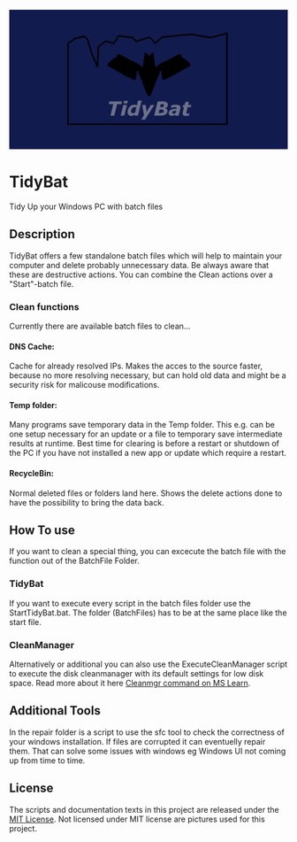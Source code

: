 ![alt text](https://raw.githubusercontent.com/Game-Generator/TidyBat/main/RepoImage.png)
# TidyBat
Tidy Up your Windows PC with batch files

## Description
TidyBat offers a few standalone batch files which will help to maintain your computer and delete probably unnecessary data.
Be always aware that these are destructive actions. You can combine the Clean actions over a "Start"-batch file.

### Clean functions
Currently there are available batch files to clean...

#### DNS Cache:
Cache for already resolved IPs. Makes the acces to the source faster, because no more resolving necessary, but can hold old data and might be a security risk for malicouse modifications.

#### Temp folder:
Many programs save temporary data in the Temp folder. This e.g. can be one setup necessary for an update or a file to temporary save intermediate results at runtime. 
Best time for clearing is before a restart or shutdown of the PC if you have not installed a new app or update which require a restart.

#### RecycleBin:
Normal deleted files or folders land here. Shows the delete actions done to have the possibility to bring the data back.

## How To use
If you want to clean a special thing, you can excecute the batch file with the function out of the BatchFile Folder.

### TidyBat
If you want to execute every script in the batch files folder use the StartTidyBat.bat. The folder (BatchFiles) has to be at the same place like the start file.

### CleanManager
Alternatively or additional you can also use the ExecuteCleanManager script to execute the disk cleanmanager with its default settings for low disk space.
Read more about it here [Cleanmgr command on MS Learn](https://learn.microsoft.com/en-us/windows-server/administration/windows-commands/cleanmgr).

## Additional Tools
In the repair folder is a script to use the sfc tool to check the correctness of your windows installation. If files are corrupted it can eventuelly repair them. That can solve some issues with windows eg Windows UI not coming up from time to time.

## License
The scripts and documentation texts in this project are released under the [MIT License](https://github.com/Game-Generator/TidyBat/blob/main/LICENSE "MIT License").
Not licensed under MIT license are pictures used for this project.
